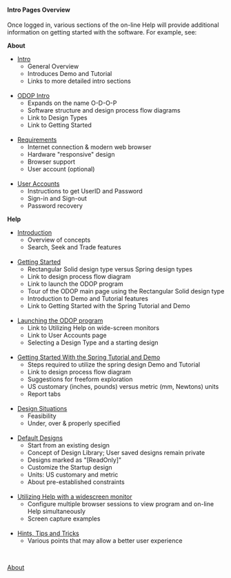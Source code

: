 #### Intro Pages Overview

Once logged in, various sections of the on-line Help will provide additional information on getting started with the software.
For example, see:  

**About**
*  [Intro](Intro)  
   + General Overview
   + Introduces Demo and Tutorial
   + Links to more detailed intro sections   
&nbsp;
*  [ODOP Intro](ODOPintro)  
   + Expands on the name O-D-O-P
   + Software structure and design process flow diagrams
   + Link to Design Types
   + Link to Getting Started  
&nbsp;
*  [Requirements](requirements)  
   + Internet connection & modern web browser
   + Hardware "responsive" design
   + Browser support
   + User account (optional)   
&nbsp;
*  [User Accounts](userAccounts)  
   + Instructions to get UserID and Password
   + Sign-in and Sign-out
   + Password recovery

**Help**
*  [Introduction](../Help/introduction)  
   + Overview of concepts
   + Search, Seek and Trade features   
&nbsp;
*  [Getting Started](../Help/gettingStarted)  
   + Rectangular Solid design type versus Spring design types
   + Link to design process flow diagram
   + Link to launch the ODOP program
   + Tour of the ODOP main page using the Rectangular Solid design type
   + Introduction to Demo and Tutorial features
   + Link to Getting Started with the Spring Tutorial and Demo  
&nbsp;
*  [Launching the ODOP program](../Help/launchODOP)  
   + Link to Utilizing Help on wide-screen monitors
   + Link to User Accounts page
   + Selecting a Design Type and a starting design  
&nbsp;
*  [Getting Started With the Spring Tutorial and Demo](../Help/gettingStartedSpring)  
   + Steps required to utilize the spring design Demo and Tutorial
   + Link to design process flow diagram
   + Suggestions for freeform exploration
   + US customary (inches, pounds) versus metric (mm, Newtons) units
   + Report tabs   
&nbsp;
*  [Design Situations](../Help/designSituations)
   + Feasibility
   + Under, over & properly specified   
&nbsp;
*  [Default Designs](../Help/defaultDesigns)
   + Start from an existing design
   + Concept of Design Library; User saved designs remain private
   + Designs marked as "[ReadOnly]"   
   + Customize the Startup design
   + Units: US customary and metric
   + About pre-established constraints   
&nbsp;
*  [Utilizing Help with a widescreen monitor](../Help/wideScreen)
   + Configure multiple browser sessions to view program and on-line Help simultaneously 
   + Screen capture examples   
&nbsp;
*  [Hints, Tips and Tricks](../Help/htt)
   + Various points that may allow a better user experience    
   
&nbsp;

[About](./)   
